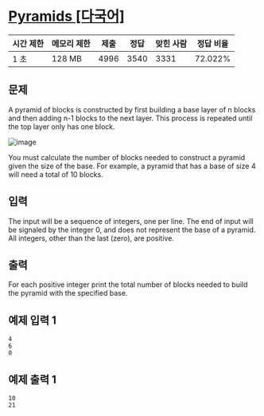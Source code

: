 # [Pyramids [다국어]](https://www.acmicpc.net/problem/5341)

| 시간 제한 | 메모리 제한 | 제출 | 정답 | 맞힌 사람 | 정답 비율 |
| --- | --- | --- | --- | --- | --- |
| 1 초 | 128 MB | 4996 | 3540 | 3331 | 72.022% |

## 문제

A pyramid of blocks is constructed by first building a base layer of n blocks and then adding n-1 blocks to the next layer. This process is repeated until the top layer only has one block.

![image](https://github.com/wkdtjdwns/Java/assets/128266768/e79850b3-040f-49c0-8123-92943c840747)

You must calculate the number of blocks needed to construct a pyramid given the size of the base. For example, a pyramid that has a base of size 4 will need a total of 10 blocks.

## 입력

The input will be a sequence of integers, one per line. The end of input will be signaled by the integer 0, and does not represent the base of a pyramid. All integers, other than the last (zero), are positive.

## 출력

For each positive integer print the total number of blocks needed to build the pyramid with the specified base.

## 예제 입력 1

```
4
6
0

```

## 예제 출력 1

```
10
21
```
